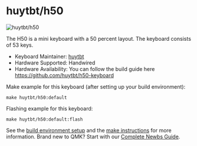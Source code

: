 # huytbt/h50

![huytbt/h50](https://i.imgur.com/1dB2mfM.jpeg)

The H50 is a mini keyboard with a 50 percent layout. The keyboard consists of 53 keys.

* Keyboard Maintainer: [huytbt](https://github.com/huytbt)
* Hardware Supported: Handwired
* Hardware Availability: You can follow the build guide here <https://github.com/huytbt/h50-keyboard>

Make example for this keyboard (after setting up your build environment):

    make huytbt/h50:default

Flashing example for this keyboard:

    make huytbt/h50:default:flash

See the [build environment setup](https://docs.qmk.fm/#/getting_started_build_tools) and the [make instructions](https://docs.qmk.fm/#/getting_started_make_guide) for more information. Brand new to QMK? Start with our [Complete Newbs Guide](https://docs.qmk.fm/#/newbs).
